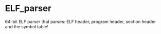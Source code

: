 # ELF_parser
64-bit ELF parser that parses: ELF header, program header, section header and the symbol table!
